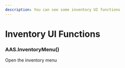 ```yaml
---
description: You can see some inventory UI functions
---
```

# Inventory UI Functions

### AAS.InventoryMenu()
Open the inventory menu